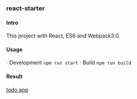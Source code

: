 ### react-starter

#### Intro

This project with React, ES6 and Webpack3.0.

#### Usage

· Development `npm run start`
· Build `npm run build`

#### Result
[todo app](./assets/demo.png)
